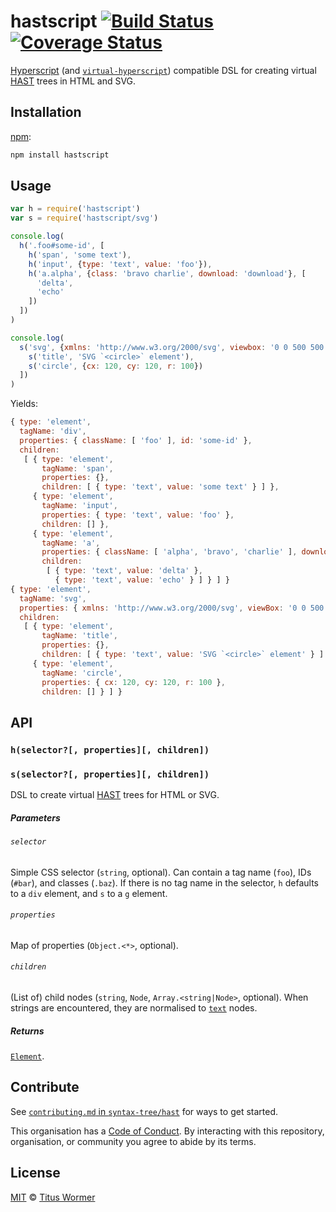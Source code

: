 # hastscript [![Build Status][travis-badge]][travis] [![Coverage Status][codecov-badge]][codecov]

[Hyperscript][] (and [`virtual-hyperscript`][virtual-hyperscript])
compatible DSL for creating virtual [HAST][] trees in HTML and SVG.

## Installation

[npm][]:

```bash
npm install hastscript
```

## Usage

```javascript
var h = require('hastscript')
var s = require('hastscript/svg')

console.log(
  h('.foo#some-id', [
    h('span', 'some text'),
    h('input', {type: 'text', value: 'foo'}),
    h('a.alpha', {class: 'bravo charlie', download: 'download'}, [
      'delta',
      'echo'
    ])
  ])
)

console.log(
  s('svg', {xmlns: 'http://www.w3.org/2000/svg', viewbox: '0 0 500 500'}, [
    s('title', 'SVG `<circle>` element'),
    s('circle', {cx: 120, cy: 120, r: 100})
  ])
)
```

Yields:

```js
{ type: 'element',
  tagName: 'div',
  properties: { className: [ 'foo' ], id: 'some-id' },
  children:
   [ { type: 'element',
       tagName: 'span',
       properties: {},
       children: [ { type: 'text', value: 'some text' } ] },
     { type: 'element',
       tagName: 'input',
       properties: { type: 'text', value: 'foo' },
       children: [] },
     { type: 'element',
       tagName: 'a',
       properties: { className: [ 'alpha', 'bravo', 'charlie' ], download: true },
       children:
        [ { type: 'text', value: 'delta' },
          { type: 'text', value: 'echo' } ] } ] }
{ type: 'element',
  tagName: 'svg',
  properties: { xmlns: 'http://www.w3.org/2000/svg', viewBox: '0 0 500 500' },
  children:
   [ { type: 'element',
       tagName: 'title',
       properties: {},
       children: [ { type: 'text', value: 'SVG `<circle>` element' } ] },
     { type: 'element',
       tagName: 'circle',
       properties: { cx: 120, cy: 120, r: 100 },
       children: [] } ] }
```

## API

### `h(selector?[, properties][, children])`

### `s(selector?[, properties][, children])`

DSL to create virtual [HAST][] trees for HTML or SVG.

##### Parameters

###### `selector`

Simple CSS selector (`string`, optional).  Can contain a tag name (`foo`), IDs
(`#bar`), and classes (`.baz`).
If there is no tag name in the selector, `h` defaults to a `div` element,
and `s` to a `g` element.

###### `properties`

Map of properties (`Object.<*>`, optional).

###### `children`

(List of) child nodes (`string`, `Node`, `Array.<string|Node>`, optional).
When strings are encountered, they are normalised to [`text`][text] nodes.

##### Returns

[`Element`][element].

## Contribute

See [`contributing.md` in `syntax-tree/hast`][contributing] for ways to get
started.

This organisation has a [Code of Conduct][coc].  By interacting with this
repository, organisation, or community you agree to abide by its terms.

## License

[MIT][license] © [Titus Wormer][author]

<!-- Definitions -->

[travis-badge]: https://img.shields.io/travis/syntax-tree/hastscript.svg

[travis]: https://travis-ci.org/syntax-tree/hastscript

[codecov-badge]: https://img.shields.io/codecov/c/github/syntax-tree/hastscript.svg

[codecov]: https://codecov.io/github/syntax-tree/hastscript

[npm]: https://docs.npmjs.com/cli/install

[license]: LICENSE

[author]: http://wooorm.com

[hast]: https://github.com/syntax-tree/hast

[element]: https://github.com/syntax-tree/hast#element

[virtual-hyperscript]: https://github.com/Matt-Esch/virtual-dom/tree/master/virtual-hyperscript

[hyperscript]: https://github.com/dominictarr/hyperscript

[text]: https://github.com/syntax-tree/unist#text

[contributing]: https://github.com/syntax-tree/hast/blob/master/contributing.md

[coc]: https://github.com/syntax-tree/hast/blob/master/code-of-conduct.md
